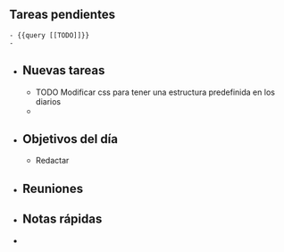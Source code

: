 ## Tareas pendientes
	- {{query [[TODO]]}}
	-
- ## Nuevas tareas
	- TODO Modificar css para tener una estructura predefinida en los diarios
	-
- ## Objetivos del día
	- Redactar
- ## Reuniones
- ## Notas rápidas
-